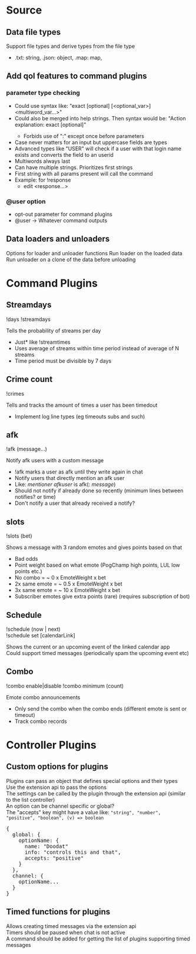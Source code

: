 
# Source

## Data file types
Support file types and derive types from the file type

- .txt: string, .json: object, .map: map,  

## Add qol features to command plugins

### parameter type checking
- Could use syntax like: "exact <variable> [optional] [<optional_var>] <NUMBER> <USER> <multiword_var...>"
- Could also be merged into help strings. Then syntax would be: "Action explanation: exact <variable> [optional]"
  - Forbids use of ":" except once before parameters
- Case never matters for an input but uppercase fields are types
- Advanced types like "USER" will check if a user with that login name exists and converts the field to an userid
- Multiwords always last
- Can have multiple strings. Prioritizes first strings
- First string with all params present will call the command
- Example: for !response
  - edit <command> <response...>

### @user option
- opt-out parameter for command plugins
- @user -> Whatever command outputs

## Data loaders and unloaders

Options for loader and unloader functions
Run loader on the loaded data
Run unloader on a clone of the data before unloading

# Command Plugins

## Streamdays
!days !streamdays

Tells the probability of streams per day
- Just* like !streamtimes
- Uses average of streams within time period instead of average of N streams
- Time period must be divisible by 7 days

## Crime count
!crimes

Tells and tracks the amount of times a user has been timedout
- Implement log line types (eg timeouts subs and such)

## afk
!afk (message...)

Notify afk users with a custom message
- !afk marks a user as afk until they write again in chat
- Notify users that directly mention an afk user
- Like: *mentioner* *afkuser* is afk(: *message*)
- Should not notify if already done so recently (minimum lines between notifies? or time)
- Don't notify a user that already received a notify?

## slots
!slots (bet)

Shows a message with 3 random emotes and gives points based on that
- Bad odds
- Point weight based on what emote (PogChamp high points, LUL low points etc.)
- No combo = ~ 0 x EmoteWeight x bet
- 2x same emote = ~ 0.5 x EmoteWeight x bet
- 3x same emote = ~ 10 x EmoteWeight x bet
- Subscriber emotes give extra points (rare) (requires subscription of bot)

## Schedule
!schedule (now | next)  
!schedule set [calendarLink]  

Shows the current or an upcoming event of the linked calendar app  
Could support timed messages (periodically spam the upcoming event etc)  

## Combo
!combo enable|disable
!combo minimum (count)

Emote combo announcements
- Only send the combo when the combo ends (different emote is sent or timeout)
- Track combo records

# Controller Plugins

## Custom options for plugins

Plugins can pass an object that defines special options and their types  
Use the extension api to pass the options  
The settings can be called by the plugin through the extension api (similar to the list controller)  
An option can be channel specific or global?  
The "accepts" key might have a value like: `"string", "number", "positive", "boolean", (v) => boolean`
<pre>
{
  global: {
    optionName: {
      name: "Doodat"
      info: "controls this and that",
      accepts: "positive"
    }
  },
  channel: {
    optionName...
  }
}
</pre>

## Timed functions for plugins

Allows creating timed messages via the extension api  
Timers should be paused when chat is not active  
A command should be added for getting the list of plugins supporting timed messages  
